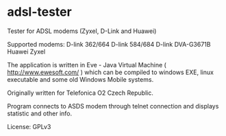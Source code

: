 # adsl-tester
Tester for ADSL modems (Zyxel, D-Link and Huawei)

Supported modems:
D-link 362/664
D-link 584/684
D-link DVA-G3671B
Huawei
Zyxel

The application is written in Eve - Java Virtual Machine ( http://www.ewesoft.com/ )
which can be compiled to windows EXE, linux executable and some old Windows Mobile systems.

Originally written for Telefonica O2 Czech Republic.

Program connects to ASDS modem through telnet connection and displays statistic and other info.

License: GPLv3
